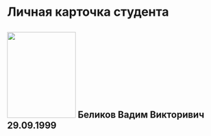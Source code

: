 # Личная карточка студента

## <img src=https://github.com/Starina-Lokich/git-2-homeworks-fork/assets/156321714/f4b873bc-caaa-4f08-9ce4-2fbb24796d89 width="160" height="200"> Беликов Вадим Викторивич 29.09.1999